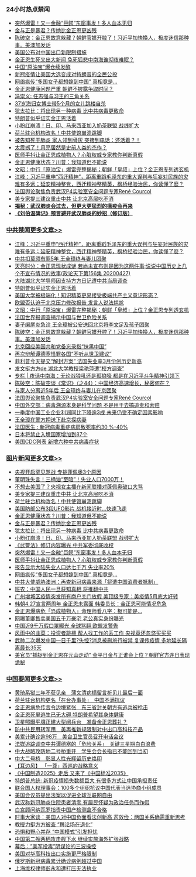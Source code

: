 <div class="catlist">
<h3>24小时热点禁闻</h3>
<ul>
<li><a href="https://github.com/fqnews/bnews/blob/master/topimagenews/20200428/1320409.md">突然爆雷！又一金融“巨鳄”东窗事发！多人血本无归</a></li>
<li><a href="https://github.com/fqnews/bnews/blob/master/topimagenews/20200428/1320448.md">金与正是暴君？传她比金正恩更凶残</a></li>
<li><a href="https://github.com/fqnews/bnews/blob/master/cbnews/20200428/1320358.md">陈破空：金正恩故意躲藏？朝鲜官媒开腔了！习近平加快换人，极度迷信那种事。美澳加发话 </a></li>
<li><a href="https://github.com/fqnews/bnews/blob/master/headline/20200428/1320314.md">美国公布对中国出口新限制措施</a></li>
<li><a href="https://github.com/fqnews/bnews/blob/master/baitai/20200428/1320423.md">金正恩生死又出大新闻 兔死狐悲中南海谁彻夜难眠？</a></li>
<li><a href="https://github.com/fqnews/bnews/blob/master/headline/20200428/1320315.md">中国“原油宝”爆仓续发酵</a></li>
<li><a href="https://github.com/fqnews/bnews/blob/master/worldnews/usa/20200428/1320288.md">新冠疫情让美国大选变成对特朗普的全民公投</a></li>
<li><a href="https://github.com/fqnews/bnews/blob/master/topimagenews/20200428/1320350.md">网络疯传“多国女子都想嫁到中国” 真相竟是…</a></li>
<li><a href="https://github.com/fqnews/bnews/blob/master/headline/20200427/1320180.md">金正恩健康问题严重   朝鲜不披露争取时间？</a></li>
<li><a href="https://github.com/fqnews/bnews/blob/master/baitai/20200428/1320342.md">冯崇义: 任志强与习王的三角关系</a></li>
<li><a href="https://github.com/fqnews/bnews/blob/master/baitai/20200428/1320447.md">37岁海归女博士带5个月的女儿跳楼自杀</a></li>
<li><a href="https://github.com/fqnews/bnews/blob/master/topimagenews/20200428/1320417.md">犹太拉比：将出现另一种病毒 比中共病毒更致命</a></li>
<li><a href="https://github.com/fqnews/bnews/blob/master/cbnews/20200428/1320397.md">特朗普似乎证实金正恩活着</a></li>
<li><a href="https://github.com/fqnews/bnews/blob/master/topimagenews/20200428/1320416.md">小粉红崩溃！日、印、马来西亚加入奶茶联盟 战线扩大</a></li>
<li><a href="https://github.com/fqnews/bnews/blob/master/topimagenews/20200428/1320494.md">荷兰驻台机构改名！中共使馆崩溃跳脚</a></li>
<li><a href="https://github.com/fqnews/bnews/blob/master/comments/20200428/1320290.md">被告知死于肺炎 家人领到骨灰 突接到电话：还活着？！</a></li>
<li><a href="https://github.com/fqnews/bnews/blob/master/comments/20200428/1320364.md">太震撼了！月亮居然是史前人类的杰作？</a></li>
<li><a href="https://github.com/fqnews/bnews/blob/master/topimagenews/20200428/1320406.md">医师手抖让金正恩成植物人？心脏权威专家教你判断真假</a></li>
<li><a href="https://github.com/fqnews/bnews/blob/master/topimagenews/20200428/1320449.md">金正恩健康状态？川普：我知道但不能说</a></li>
<li><a href="https://github.com/fqnews/bnews/blob/master/cbnews/20200428/1320365.md">文昭：中行「原油宝」爆雷完整揭秘；朝鲜「皇叔」上位？金正恩专列透玄机</a></li>
<li><a href="https://github.com/fqnews/bnews/blob/master/cbnews/20200428/1320462.md">江峰：习近平重申“西迁精神”，距离重蹈毛泽东的重大误判与狂妄对民族的灾难有多远；延安精神整党，西迁精神整精英，枫桥经验治民，你读懂了麽？</a></li>
<li><a href="https://github.com/fqnews/bnews/blob/master/cbnews/20200427/1320263.md">法国舆论聚焦负责武汉P4实验室安全问题专家René Courcol</a></li>
<li><a href="https://github.com/fqnews/bnews/blob/master/topimagenews/20200428/1320505.md">美专家提三建议重击中共 让北京高层吃不消</a></li>
<li><b><a href="https://github.com/fqnews/bnews/blob/master/comments/20200211/1275071.md" target="_blank">揭秘：武汉肺炎会过去，但更大更猛烈的瘟疫会再来</a></b></li>
<li><b><a href="https://github.com/fqnews/bnews/blob/master/comments/20200207/1272816.md" target="_blank">《刘伯温碑记》预言避开武汉肺炎的妙招（修订版）</a></b></li>
</ul>
</div>

<div class="catlist">
<h3><a href="https://github.com/fqnews/bnews/blob/master/cbnews/" target="_blank">中共禁闻</a><span><a href="https://github.com/fqnews/bnews/blob/master/cbnews/" target="_blank" rel="nofollow">更多文章>></a></span></h3>
<ul>
<li><a href="https://github.com/fqnews/bnews/blob/master/cbnews/20200428/1320462.md" target="_blank">江峰：习近平重申“西迁精神”，距离重蹈毛泽东的重大误判与狂妄对民族的灾难有多远；延安精神整党，西迁精神整精英，枫桥经验治民，你读懂了麽？</a></li>
<li><a href="https://github.com/fqnews/bnews/blob/master/cbnews/20200428/1320451.md" target="_blank">中共扣莫须有罪5年 王全璋终与妻儿团聚</a></li>
<li><a href="https://github.com/fqnews/bnews/blob/master/cbnews/20200428/1320413.md" target="_blank">天亮时分：金正恩现状成谜,若尚未宣布则是因为这两件事;说说中国历史上几个不宣布情况的故事(政论天下第156集 20200427)</a></li>
<li><a href="https://github.com/fqnews/bnews/blob/master/cbnews/20200428/1320407.md" target="_blank">大陆湖北大学导师因支持方方日记遭中共当局调查</a></li>
<li><a href="https://github.com/fqnews/bnews/blob/master/cbnews/20200428/1320397.md" target="_blank">特朗普似乎证实金正恩活着</a></li>
<li><a href="https://github.com/fqnews/bnews/blob/master/cbnews/20200428/1319581.md" target="_blank">美国大学被极端化！知识精英更易接受极端共产主义意识形态？</a></li>
<li><a href="https://github.com/fqnews/bnews/blob/master/cbnews/20200428/1320371.md" target="_blank">欧盟否认迫于北京压力修改报告 发言人说法尴尬</a></li>
<li><a href="https://github.com/fqnews/bnews/blob/master/cbnews/20200428/1320365.md" target="_blank">文昭：中行「原油宝」爆雷完整揭秘；朝鲜「皇叔」上位？金正恩专列透玄机</a></li>
<li><a href="https://github.com/fqnews/bnews/blob/master/cbnews/20200428/1320361.md" target="_blank">法国世界报调查揭示中国与世卫危险关系</a></li>
<li><a href="https://github.com/fqnews/bnews/blob/master/cbnews/20200428/1320359.md" target="_blank">妻子阑尾炎急诊 王全璋被公安送回北京将李文足及孩子团聚</a></li>
<li><a href="https://github.com/fqnews/bnews/blob/master/cbnews/20200428/1320358.md" target="_blank">陈破空：金正恩故意躲藏？朝鲜官媒开腔了！习近平加快换人，极度迷信那种事。美澳加发话</a></li>
<li><a href="https://github.com/fqnews/bnews/blob/master/cbnews/20200428/1320349.md" target="_blank">北京回应美国共和党备忘录指“抹黑中国”</a></li>
<li><a href="https://github.com/fqnews/bnews/blob/master/cbnews/20200428/1320348.md" target="_blank">再次辩解谭德塞怪罪各国“不听从世卫建议”</a></li>
<li><a href="https://github.com/fqnews/bnews/blob/master/cbnews/20200428/1320347.md" target="_blank">菲利普今天提交“解封方案” 法国失业率3月份创历史新高</a></li>
<li><a href="https://github.com/fqnews/bnews/blob/master/cbnews/20200428/1320330.md" target="_blank">发文挺方方de 湖北大学教授梁艳萍遭“校方调查”</a></li>
<li><a href="https://github.com/fqnews/bnews/blob/master/cbnews/20200428/1320322.md" target="_blank">专栏 | 夜话中南海：无论战狼吼还是孤狼嚎    都是在习近平斗争精神引领下</a></li>
<li><a href="https://github.com/fqnews/bnews/blob/master/cbnews/20200428/1320285.md" target="_blank">陈破空：陈破空谈《常识》（之44）：中国经济高速增长，秘密何在？</a></li>
<li><a href="https://github.com/fqnews/bnews/blob/master/cbnews/20200428/1320283.md" target="_blank">与家人分离近5年后 王全璋终与妻儿在京团聚</a></li>
<li><a href="https://github.com/fqnews/bnews/blob/master/cbnews/20200427/1320263.md" target="_blank">法国舆论聚焦负责武汉P4实验室安全问题专家René Courcol</a></li>
<li><a href="https://github.com/fqnews/bnews/blob/master/cbnews/20200427/1320238.md" target="_blank">中国外交部：病毒溯源本身是科学问题 不是用于去搞追责和索赔</a></li>
<li><a href="https://github.com/fqnews/bnews/blob/master/cbnews/20200427/1320209.md" target="_blank">一季度中国工业企业利润同比下降逾3成 未来仍受不确定因素影响</a></li>
<li><a href="https://github.com/fqnews/bnews/blob/master/cbnews/20200427/1320192.md" target="_blank">王全璋在警方押送下赴京探病妻</a></li>
<li><a href="https://github.com/fqnews/bnews/blob/master/cbnews/20200427/1320191.md" target="_blank">法国医生 : 新冠病毒重症病房致死率约30 %-40%</a></li>
<li><a href="https://github.com/fqnews/bnews/blob/master/cbnews/20200427/1320172.md" target="_blank">日本将禁止入境国家增加到87个</a></li>
<li><a href="https://github.com/fqnews/bnews/blob/master/cbnews/20200427/1320121.md" target="_blank">美国CDC列表 新增六种中共病毒症状</a></li>

</ul>
</div>
<div class="catlist">
<h3><a href="https://github.com/fqnews/bnews/blob/master/topimagenews/" target="_blank">图片新闻</a><span><a href="https://github.com/fqnews/bnews/blob/master/topimagenews/" target="_blank" rel="nofollow">更多文章>></a></span></h3>
<ul>
<li><a href="https://github.com/fqnews/bnews/blob/master/topimagenews/20200428/1320537.md" target="_blank">央视开启罕见骂战 专挑蓬佩奥3个原因</a></li>
<li><a href="https://github.com/fqnews/bnews/blob/master/topimagenews/20200428/1320511.md" target="_blank">董明珠失言！三桶油“至暗”！失业人口7000万！</a></li>
<li><a href="https://github.com/fqnews/bnews/blob/master/topimagenews/20200428/1320510.md" target="_blank">不想去美国了？央视女主播在新闻联播对蓬佩奥破口大骂</a></li>
<li><a href="https://github.com/fqnews/bnews/blob/master/topimagenews/20200428/1320505.md" target="_blank">美专家提三建议重击中共 让北京高层吃不消</a></li>
<li><a href="https://github.com/fqnews/bnews/blob/master/topimagenews/20200428/1320494.md" target="_blank">荷兰驻台机构改名！中共使馆崩溃跳脚</a></li>
<li><a href="https://github.com/fqnews/bnews/blob/master/topimagenews/20200428/1320464.md" target="_blank">美国防部公布3段UFO影片 战机接近时…快速飞走</a></li>
<li><a href="https://github.com/fqnews/bnews/blob/master/topimagenews/20200428/1320449.md" target="_blank">金正恩健康状态？川普：我知道但不能说</a></li>
<li><a href="https://github.com/fqnews/bnews/blob/master/topimagenews/20200428/1320448.md" target="_blank">金与正是暴君？传她比金正恩更凶残</a></li>
<li><a href="https://github.com/fqnews/bnews/blob/master/topimagenews/20200428/1320417.md" target="_blank">犹太拉比：将出现另一种病毒 比中共病毒更致命</a></li>
<li><a href="https://github.com/fqnews/bnews/blob/master/topimagenews/20200428/1320416.md" target="_blank">小粉红崩溃！日、印、马来西亚加入奶茶联盟 战线扩大</a></li>
<li><a href="https://github.com/fqnews/bnews/blob/master/topimagenews/20200428/1320415.md" target="_blank">《武警法》修订内容曝光 中共军委彻底收权</a></li>
<li><a href="https://github.com/fqnews/bnews/blob/master/topimagenews/20200428/1320409.md" target="_blank">突然爆雷！又一金融“巨鳄”东窗事发！多人血本无归</a></li>
<li><a href="https://github.com/fqnews/bnews/blob/master/topimagenews/20200428/1320406.md" target="_blank">医师手抖让金正恩成植物人？心脏权威专家教你判断真假</a></li>
<li><a href="https://github.com/fqnews/bnews/blob/master/topimagenews/20200428/1320351.md" target="_blank">报告显示大陆失业人口达七千万 失业率20%</a></li>
<li><a href="https://github.com/fqnews/bnews/blob/master/topimagenews/20200428/1320350.md" target="_blank">网络疯传“多国女子都想嫁到中国” 真相竟是…</a></li>
<li><a href="https://github.com/fqnews/bnews/blob/master/topimagenews/20200427/1320161.md" target="_blank">中共大使威胁澳洲：再查新冠病毒来源「将遭中国消费者抵制」</a></li>
<li><a href="https://github.com/fqnews/bnews/blob/master/topimagenews/20200427/1320160.md" target="_blank">班农：中国人民一旦获知真相 将推翻中共</a></li>
<li><a href="https://github.com/fqnews/bnews/blob/master/topimagenews/20200427/1320151.md" target="_blank">广州增城区疫情突发所有商户关门放假 美顶级专家：美疫情5月底大好转</a></li>
<li><a href="https://github.com/fqnews/bnews/blob/master/topimagenews/20200427/1320139.md" target="_blank">韩朝4.27宣言两周年 金正恩未露面 韩委员长：金正恩可能情况危急</a></li>
<li><a href="https://github.com/fqnews/bnews/blob/master/topimagenews/20200427/1320118.md" target="_blank">金正恩爆病危「恐成植物人」命理师看八字：极可能是…</a></li>
<li><a href="https://github.com/fqnews/bnews/blob/master/topimagenews/20200427/1320117.md" target="_blank">网曝董卿售卖美国五千万豪宅 老公真实身份曝光</a></li>
<li><a href="https://github.com/fqnews/bnews/blob/master/topimagenews/20200427/1320084.md" target="_blank">中国近9千万假口罩曝光 全球骂翻 欧盟发警告</a></li>
<li><a href="https://github.com/fqnews/bnews/blob/master/topimagenews/20200427/1320044.md" target="_blank">风雨中的韭菜：投资者跳楼 帮人找工作的丢工作 央视竟还忽悠买买买</a></li>
<li><a href="https://github.com/fqnews/bnews/blob/master/topimagenews/20200426/1319789.md" target="_blank">武肺二次爆发中国一日千里?失控?消息被删旅行被禁 复课传疫情 多地延长隔离最长35天</a></li>
<li><a href="https://github.com/fqnews/bnews/blob/master/topimagenews/20200426/1319751.md" target="_blank">美官员“捕捉到金正恩在元山走动” 金平日金与正谁会上位？朝鲜官方连日表现诡秘</a></li>

</ul>
</div>
<div class="catlist">
<h3><a href="https://github.com/fqnews/bnews/blob/master/headline/" target="_blank">中国要闻</a><span><a href="https://github.com/fqnews/bnews/blob/master/headline/" target="_blank" rel="nofollow">更多文章>></a></span></h3>
<ul>
<li><a href="https://github.com/fqnews/bnews/blob/master/headline/20200428/1320571.md" target="_blank">黄琦系狱三年不获见亲　蒲文清病榻留言祈见儿最后一面</a></li>
<li><a href="https://github.com/fqnews/bnews/blob/master/headline/20200428/1320570.md" target="_blank">荷兰驻台机构更名「在台办事处」　中国不满抗议</a></li>
<li><a href="https://github.com/fqnews/bnews/blob/master/headline/20200428/1320569.md" target="_blank">金正恩病危传言令边境紧张　东三省封关朝方有逃兵被枪击</a></li>
<li><a href="https://github.com/fqnews/bnews/blob/master/headline/20200428/1320558.md" target="_blank">金正恩死里逃生已无大碍   特朗普希望其身体健康</a></li>
<li><a href="https://github.com/fqnews/bnews/blob/master/headline/20200428/1320553.md" target="_blank">卫星照曝平壤正建大型阅兵台　准备金正恩葬礼？</a></li>
<li><a href="https://github.com/fqnews/bnews/blob/master/headline/20200428/1320551.md" target="_blank">防中共民用转军用　美再推新规限制对中出口高科技产品</a></li>
<li><a href="https://github.com/fqnews/bnews/blob/master/headline/20200428/1320550.md" target="_blank">美累计确诊逾98万　美台卫生官员召开电话会议</a></li>
<li><a href="https://github.com/fqnews/bnews/blob/master/headline/20200428/1320544.md" target="_blank">法媒追踪调查中共谭德塞的「危险关系」　关键三星期白白浪费</a></li>
<li><a href="https://github.com/fqnews/bnews/blob/master/headline/20200428/1320532.md" target="_blank">中大战略攻防地二号桥重开　学生会会长指已不能回到当初</a></li>
<li><a href="https://github.com/fqnews/bnews/blob/master/headline/20200428/1320524.md" target="_blank">中大二号桥　彰显人性光辉留历史烙印</a></li>
<li><a href="https://github.com/fqnews/bnews/blob/master/headline/20200428/1320523.md" target="_blank">【耳边风】  「一尊」西巡的战略意义</a></li>
<li><a href="https://github.com/fqnews/bnews/blob/master/headline/20200428/1320457.md" target="_blank">《中国制造2025》走后 又来了《中国标准2035》</a></li>
<li><a href="https://github.com/fqnews/bnews/blob/master/headline/20200428/1320408.md" target="_blank">特朗普总统: 新冠疫情损失数额巨大 有很多方式让中国承担责任</a></li>
<li><a href="https://github.com/fqnews/bnews/blob/master/headline/20200428/1320405.md" target="_blank">联合国人权理事会：100多个组织抗议中国代表当选协商小组成员</a></li>
<li><a href="https://github.com/fqnews/bnews/blob/master/headline/20200428/1320392.md" target="_blank">美国会议员提出法案以促进全球互联网自由</a></li>
<li><a href="https://github.com/fqnews/bnews/blob/master/headline/20200428/1320391.md" target="_blank">武汉称新冠肺炎住院患者清零 有居民怀疑为政治任务而作假</a></li>
<li><a href="https://github.com/fqnews/bnews/blob/master/headline/20200428/1320372.md" target="_blank">白宫顾问纳瓦罗指责中国产检测盒不合格</a></li>
<li><a href="https://github.com/fqnews/bnews/blob/master/headline/20200428/1320357.md" target="_blank">时事大家谈：美国人对中国负面看法创新高 芮效俭：两国关系确需重新思考</a></li>
<li><a href="https://github.com/fqnews/bnews/blob/master/headline/20200428/1320356.md" target="_blank">教授力挺方方被查   “舆论场在退化”</a></li>
<li><a href="https://github.com/fqnews/bnews/blob/master/headline/20200428/1320352.md" target="_blank">恐惧和野心并存   “中国模式”引发担忧</a></li>
<li><a href="https://github.com/fqnews/bnews/blob/master/headline/20200428/1320343.md" target="_blank">中国第二艘两栖攻击舰下水 继续实施海外扩张战略</a></li>
<li><a href="https://github.com/fqnews/bnews/blob/master/headline/20200428/1320337.md" target="_blank">幕后：&#8221;美军投毒&#8221;阴谋论的三波操控</a></li>
<li><a href="https://github.com/fqnews/bnews/blob/master/headline/20200428/1320328.md" target="_blank">美国对华高科技出口实施更严格限制</a></li>
<li><a href="https://github.com/fqnews/bnews/blob/master/headline/20200428/1320327.md" target="_blank">俄罗斯新冠病毒累计确诊病例超过中国</a></li>
<li><a href="https://github.com/fqnews/bnews/blob/master/headline/20200428/1320317.md" target="_blank">上海维权律师彭永和遭打压无法执业</a></li>

</ul>
</div>